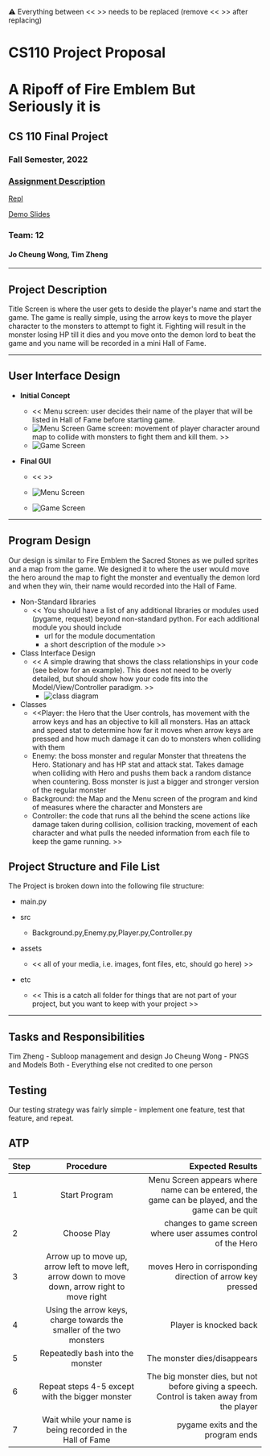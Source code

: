 :warning: Everything between << >> needs to be replaced (remove << >> after replacing)
# CS110 Project Proposal
# A Ripoff of Fire Emblem But Seriously it is
## CS 110 Final Project
### Fall Semester, 2022
### [Assignment Description](https://docs.google.com/document/d/1H4R6yLL7som1lglyXWZ04RvTp_RvRFCCBn6sqv-82ps/edit?usp=sharing)

[Repl](https://replit.com/join/mdpcukgnro-jo-cheungcheung)

[Demo Slides](https://docs.google.com/presentation/d/1EzJeEtMkL8QF2dRZl_swCZaoDkbE_AoH3_Oo4zgj4_s/edit?usp=sharing)

### Team: 12
#### Jo Cheung Wong, Tim Zheng
***

## Project Description

Title Screen is where the user gets to deside the player's name and start the game. The game is really simple, using the arrow keys to move the player character to the monsters to attempt to fight it. Fighting will result in the monster losing HP till it dies and you move onto the demon lord to beat the game and you name will be recorded in a mini Hall of Fame.

***    

## User Interface Design

- **Initial Concept**
  - << Menu screen: user decides their name of the player that will be listed in Hall of Fame before starting game.
  * ![Menu Screen](assets/Menu.PNG)
    Game screen: movement of player character around map to collide with monsters to fight them and kill them. >>
  * ![Game Screen](assets/GameScreen.PNG)
    
- **Final GUI**
  - <<  >>
  * ![Menu Screen](assets/Menu.PNG)


  * ![Game Screen](assets/GameScreen.PNG)

***        

## Program Design
Our design is similar to Fire Emblem the Sacred Stones as we pulled sprites and a map from the game. We designed it to where the user would move the hero around the map to fight the monster and eventually the demon lord and when they win, their name would recorded into the Hall of Fame. 
* Non-Standard libraries
    * << You should have a list of any additional libraries or modules used (pygame, request) beyond non-standard python. 
         For each additional module you should include
         - url for the module documentation
         - a short description of the module >>
* Class Interface Design
    * << A simple drawing that shows the class relationships in your code (see below for an example). This does not need to be overly detailed, but should show how your code fits into the Model/View/Controller paradigm. >>
        * ![class diagram](assets/Class_Diagram.png)
* Classes
    * <<Player: the Hero that the User controls, has movement with the arrow keys and has an objective to kill all monsters. Has an attack and speed stat to determine how far it moves when arrow keys are pressed and how much damage it can do to monsters when colliding with them
    * Enemy: the boss monster and regular Monster that threatens the Hero. Stationary and has HP stat and attack stat. Takes damage when colliding with Hero and pushs them back a random distance when countering. Boss monster is just a bigger and stronger version of the regular monster
    * Background: the Map and the Menu screen of the program and kind of measures where the character and Monsters are
    * Controller: the code that runs all the behind the scene actions like damage taken during collision, collision tracking, movement of each character and what pulls the needed information from each file to keep the game running. >>

## Project Structure and File List

The Project is broken down into the following file structure:

* main.py
* src
    * Background.py,Enemy.py,Player.py,Controller.py
    
* assets
    * << all of your media, i.e. images, font files, etc, should go here) >>
* etc
    * << This is a catch all folder for things that are not part of your project, but you want to keep with your project >>

***

## Tasks and Responsibilities 

  Tim Zheng - Subloop management and design
  Jo Cheung Wong - PNGS and Models
  Both - Everything else not credited to one person

## Testing

Our testing strategy was fairly simple - implement one feature, test that feature, and repeat.

## ATP

| Step                 |Procedure             |Expected Results                   |
|----------------------|:--------------------:|----------------------------------:|
|  1                   | Start Program  |Menu Screen appears where name can be entered, the game can be played, and the game can be quit |
|  2                   | Choose Play   | changes to game screen where user assumes control of the Hero     |
|3|  Arrow up to move up, arrow left to move left, arrow down to move down, arrow right to move right | moves Hero in corrisponding direction of arrow key pressed
|4| Using the arrow keys, charge towards the smaller of the two monsters| Player is knocked back |
|5| Repeatedly bash into the monster| The monster dies/disappears |
|6| Repeat steps 4-5 except with the bigger monster| The big monster dies, but not before giving a speech. Control is taken away from the player|
|7| Wait while your name is being recorded in the Hall of Fame| pygame exits and the program ends|

